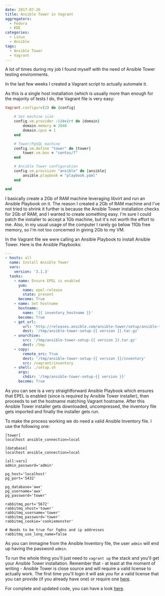 ```yaml
---
date: 2017-07-26
title: Ansible Tower in Vagrant
aggregators:
  - Fedora
  - KDE
categories:
  - Linux
  - Ansible
tags:
  - Ansible Tower
  - Vagrant
---
```


A lot of times during my job I found myself with the need of Ansible Tower testing environments.

In the last few weeks I created a Vagrant script to actually automate it.

As this is a single host installation (which is usually more than enough for the majority of tests I do, the Vagrant file is very easy:

~~~ruby
Vagrant.configure(2) do |config|

    # Set machine size
    config.vm.provider :libvirt do |domain|
        domain.memory = 2048
        domain.cpus = 1
    end

    # Tower/PgSQL machine
    config.vm.define "tower" do |tower|
        tower.vm.box = "centos/7"
    end

    # Ansible Tower configuration
    config.vm.provision "ansible" do |ansible|
        ansible.playbook = "playbook.yaml"
    end

end
~~~

I basically create a 2Gb of RAM machine leveraging libvirt and run an Ansible Playbook on it.
The reason I created a 2Gb of RAM machine and I've not tried to shrink it further is because the Ansible Tower installation checks for 2Gb of RAM, and I wanted to create something easy.
I'm sure I could patch the installer to accept a 1Gb machine, but it's not worth the effort to me. Also, in my usual usage of the computer I rarely go below 11Gb free memory, so I'm not too concerned in giving 2Gb to my VM.

In the Vagrant file we were calling an Ansible Playbook to install Ansible Tower.
Here is the Ansible Playbooks:

~~~yaml
---
- hosts: all
  name: Install Ansible Tower
  vars:
    version: '3.1.3'
  tasks:
    - name: Ensure EPEL is enabled
      yum:
        name: epel-release
        state: present
      become: True
    - name: Set hostname
      hostname:
        name: '{{ inventory_hostname }}' 
      become: True
    - get_url:
        url: 'http://releases.ansible.com/ansible-tower/setup/ansible-tower-setup-{{ version }}.tar.gz'
        dest: '/tmp/ansible-tower-setup-{{ version }}.tar.gz'
    - unarchive:
        src: '/tmp/ansible-tower-setup-{{ version }}.tar.gz'
        dest: /tmp
    - copy:
        remote_src: True
        dest: '/tmp/ansible-tower-setup-{{ version }}/inventory'
        src: /vagrant/inventory
    - shell: ./setup.sh
      args:
        chdir: '/tmp/ansible-tower-setup-{{ version }}'
      become: True
~~~

As you can see is a very straightforward Ansible Playbook which ensures that EPEL is enabled (since is required by Ansible Tower installer), then proceeds to set the hostname matching Vagrant hostname.
After this Ansible Tower installer gets downloaded, uncompressed, the inventory file gets imported and finally the installer gets run.

To make the process working we do need a valid Ansible Inventory file.
I use the following one:

~~~
[tower]
localhost ansible_connection=local

[database]
localhost ansible_connection=local

[all:vars]
admin_password='admin'

pg_host='localhost'
pg_port='5432'

pg_database='awx'
pg_username='awx'
pg_password='tower'

rabbitmq_port='5672'
rabbitmq_vhost='tower'
rabbitmq_username='tower'
rabbitmq_password='tower'
rabbitmq_cookie='cookiemonster'

# Needs to be true for fqdns and ip addresses
rabbitmq_use_long_name=false
~~~

As you can immagine from the Ansible Inventory file, the user `admin` will end up having the password `admin`.

To run the whole thing you'll just need to `vagrant up` the stack and you'll get your Ansible Tower installation.
Remember that - at least at the moment of writing - Ansible Tower is close source and will require a valid license to actually work.
The first time you'll login it will ask you for a valid license that you can provide (if you already have one) or require one [here](https://www.ansible.com/license).

For complete and updated code, you can have a look [here](https://github.com/Fale/vagrant/tree/master/tower-single).
